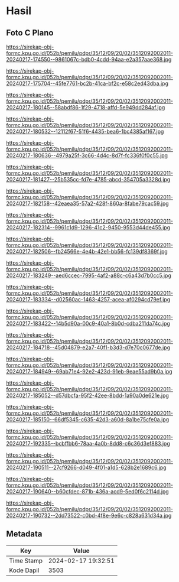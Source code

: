 # Hasil

## Foto C Plano

https://sirekap-obj-formc.kpu.go.id/052b/pemilu/pdpr/35/12/09/20/02/3512092002011-20240217-174550--9861067c-bdb0-4cdd-94aa-e2a357aae368.jpg

https://sirekap-obj-formc.kpu.go.id/052b/pemilu/pdpr/35/12/09/20/02/3512092002011-20240217-175704--45fe7761-bc2b-41ca-bf2c-e58c2ed43dba.jpg

https://sirekap-obj-formc.kpu.go.id/052b/pemilu/pdpr/35/12/09/20/02/3512092002011-20240217-180145--58abdf86-1f29-4718-affd-5e949dd284af.jpg

https://sirekap-obj-formc.kpu.go.id/052b/pemilu/pdpr/35/12/09/20/02/3512092002011-20240217-180532--12112f67-51f6-4435-bea6-1bc4385af167.jpg

https://sirekap-obj-formc.kpu.go.id/052b/pemilu/pdpr/35/12/09/20/02/3512092002011-20240217-180636--4979a25f-3c66-4d4c-8d7f-fc336f0f0c55.jpg

https://sirekap-obj-formc.kpu.go.id/052b/pemilu/pdpr/35/12/09/20/02/3512092002011-20240217-181427--25b535cc-fd7e-4785-abcd-354705a3328d.jpg

https://sirekap-obj-formc.kpu.go.id/052b/pemilu/pdpr/35/12/09/20/02/3512092002011-20240217-182158--42eaea35-57a2-428f-860a-8fabe79cac59.jpg

https://sirekap-obj-formc.kpu.go.id/052b/pemilu/pdpr/35/12/09/20/02/3512092002011-20240217-182314--9961c1d9-1296-41c2-9450-9553d44de455.jpg

https://sirekap-obj-formc.kpu.go.id/052b/pemilu/pdpr/35/12/09/20/02/3512092002011-20240217-182506--fb24566e-4e4b-42e1-bb56-fc139df8369f.jpg

https://sirekap-obj-formc.kpu.go.id/052b/pemilu/pdpr/35/12/09/20/02/3512092002011-20240217-183249--aed6ccec-7995-4af2-a88c-c6a43d7b0cc5.jpg

https://sirekap-obj-formc.kpu.go.id/052b/pemilu/pdpr/35/12/09/20/02/3512092002011-20240217-183334--d02560ac-1463-4257-acea-af0294cd79ef.jpg

https://sirekap-obj-formc.kpu.go.id/052b/pemilu/pdpr/35/12/09/20/02/3512092002011-20240217-183422--14b5d90a-00c9-40a1-8b0d-cdba211da74c.jpg

https://sirekap-obj-formc.kpu.go.id/052b/pemilu/pdpr/35/12/09/20/02/3512092002011-20240217-184718--45d04879-e2a7-40f1-b3d3-d7e70c0677de.jpg

https://sirekap-obj-formc.kpu.go.id/052b/pemilu/pdpr/35/12/09/20/02/3512092002011-20240217-184949--69ab71e4-92e2-423d-91eb-9eae55ad9b0a.jpg

https://sirekap-obj-formc.kpu.go.id/052b/pemilu/pdpr/35/12/09/20/02/3512092002011-20240217-185052--d57dbcfa-95f2-42ee-8bdd-1a90a0de621e.jpg

https://sirekap-obj-formc.kpu.go.id/052b/pemilu/pdpr/35/12/09/20/02/3512092002011-20240217-185150--66df5345-c635-42d3-a60d-8a1be75cfe0a.jpg

https://sirekap-obj-formc.kpu.go.id/052b/pemilu/pdpr/35/12/09/20/02/3512092002011-20240217-192335--bcbffbb6-78aa-4a0b-8dd8-c6c36d3ef883.jpg

https://sirekap-obj-formc.kpu.go.id/052b/pemilu/pdpr/35/12/09/20/02/3512092002011-20240217-190511--27cf9266-d049-4f01-a1d5-628b2e1689c6.jpg

https://sirekap-obj-formc.kpu.go.id/052b/pemilu/pdpr/35/12/09/20/02/3512092002011-20240217-190640--b60cfdec-871b-436a-acd9-5ed0f6c2114d.jpg

https://sirekap-obj-formc.kpu.go.id/052b/pemilu/pdpr/35/12/09/20/02/3512092002011-20240217-190732--2dd73522-c0bd-4f8e-9e6c-c828a631d34a.jpg


## Metadata

| Key        | Value               |
| ---------- | ------------------- |
| Time Stamp | 2024-02-17 19:32:51 |
| Kode Dapil | 3503                |



